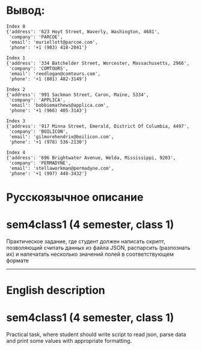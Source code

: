 # Вывод:
```
Index 0
{'address': '623 Hoyt Street, Waverly, Washington, 4681',
 'company': 'PARCOE',
 'email': 'muriellott@parcoe.com',
 'phone': '+1 (983) 418-2041'}

Index 1
{'address': '334 Batchelder Street, Worcester, Massachusetts, 2966',
 'company': 'COMTOURS',
 'email': 'reedlogan@comtours.com',
 'phone': '+1 (801) 482-3149'}

Index 2
{'address': '991 Sackman Street, Caron, Maine, 5334',
 'company': 'APPLICA',
 'email': 'bobbiemathews@applica.com',
 'phone': '+1 (966) 405-3143'}

Index 3
{'address': '917 Minna Street, Emerald, District Of Columbia, 4497',
 'company': 'BOILICON',
 'email': 'gilmorehendrix@boilicon.com',
 'phone': '+1 (978) 536-2130'}

Index 4
{'address': '696 Brightwater Avenue, Welda, Mississippi, 9203',
 'company': 'PERMADYNE',
 'email': 'stellaworkman@permadyne.com',
 'phone': '+1 (997) 448-3432'}
```

# Русскоязычное описание
# sem4class1 (4 semester, class 1)
Практическое задание, где студент должен написать скрипт, позволяющий считать данных из файла JSON, распарсить (разпознать их) и напечатать несколько значений полей в соответствующем формате


------
# English description
# sem4class1 (4 semester, class 1)
Practical task, where student should write script to read json, parse data and print some values with appropriate formatting.


